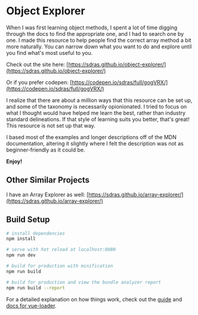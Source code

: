 # Object Explorer

When I was first learning object methods, I spent a lot of time digging through the docs to find the appropriate one, and I had to search one by one. I made this resource to help people find the correct array method a bit more naturally. You can narrow down what you want to do and explore until you find what's most useful to you.

Check out the site here: [https://sdras.github.io/object-explorer/](https://sdras.github.io/object-explorer/)

Or if you prefer codepen: [https://codepen.io/sdras/full/gogVRX/](https://codepen.io/sdras/full/gogVRX/)

I realize that there are about a million ways that this resource can be set up, and some of the taxonomy is necessarily opionionated. I tried to focus on what I thought would have helped me learn the best, rather than industry standard delineations. If that style of learning suits you better, that's great! This resource is not set up that way.

I based most of the examples and longer descriptions off of the MDN documentation, altering it slightly where I felt the description was not as beginner-friendly as it could be.

**Enjoy!**

## Other Similar Projects

I have an Array Explorer as well: [https://sdras.github.io/array-explorer/](https://sdras.github.io/array-explorer/)

## Build Setup

```bash
# install dependencies
npm install

# serve with hot reload at localhost:8080
npm run dev

# build for production with minification
npm run build

# build for production and view the bundle analyzer report
npm run build --report
```

For a detailed explanation on how things work, check out the [guide](http://vuejs-templates.github.io/webpack/) and [docs for vue-loader](http://vuejs.github.io/vue-loader).

